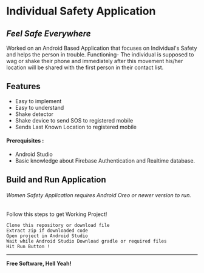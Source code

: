 # Individual Safety Application
## _Feel Safe Everywhere_
Worked on an Android Based Application that focuses on Individual's Safety and helps the person in trouble. Functioning- The individual is supposed
to wag or shake their phone and immediately after this movement his/her location will be shared with the first person in their contact list.





## Features

- Easy to implement
- Easy to understand
- Shake detector
- Shake device to send SOS to registered mobile
- Sends Last Known Location to registered mobile

#### Prerequisites :
- Android Studio
- Basic knowledge about Firebase Authentication and Realtime database.
## Build and Run Application

###### Women Safety Application requires Android Oreo or newer version to run.
Follow this steps to get Working Project!
```
Clone this repository or download file
Extract zip if downloaded code
Open project in Android Studio
Wait while Android Studio Download gradle or required files
Hit Run Button !
```

------------



**Free Software, Hell Yeah!**



   
